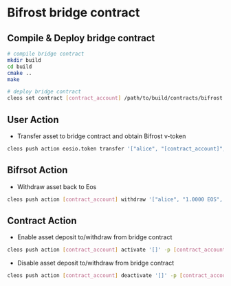 # Bifrost bridge contract

## Compile & Deploy bridge contract
```bash
# compile bridge contract
mkdir build
cd build
cmake ..
make

# deploy bridge contract
cleos set contract [contract_account] /path/to/build/contracts/bifrost.bridge bifrost.bridge.wasm bifrost.bridge.abi -p [contract_account]@active
```

## User Action
* Transfer asset to bridge contract and obtain Bifrost v-token
```bash
cleos push action eosio.token transfer '["alice", "[contract_account]", "1.0000 EOS", "[user_bifrost_address]@bifrost:[memo]"]' -p alice@active
```

## Bifrsot Action
* Withdraw asset back to Eos
```bash
cleos push action [contract_account] withdraw '["alice", "1.0000 EOS", "[user_eos_account]@eos:[memo]"]' -p [contract_account]@active
```

## Contract Action
* Enable asset deposit to/withdraw from bridge contract
```bash
cleos push action [contract_account] activate '[]' -p [contract_account]@active
```
* Disable asset deposit to/withdraw from bridge contract
```bash
cleos push action [contract_account] deactivate '[]' -p [contract_account]@active
```